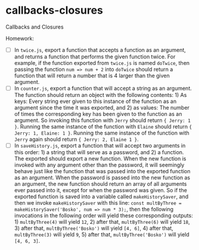 # callbacks-closures
Callbacks and Closures

Homework:
- [ ] In `twice.js`, export a function that accepts a function as an argument, and returns a function that performs the given function twice. For example, if the function exported from `twice.js` is named `doTwice`, then passing the function `num => num + 2` into `doTwice` should return a function that will return a number that is 4 larger than the given argument.
- [ ] In `counter.js`, export a function that will accept a string as an argument. The function should return an object with the following contents: 1) As keys: Every string ever given to this instance of the function as an argument since the time it was exported, and 2) as values: The number of times the corresponding key has been given to the function as an argument. So invoking this function with `Jerry` should return `{ Jerry: 1 }`. Running the same instance of the function with `Elaine` should return `{ Jerry: 1, Elaine: 1 }`. Running the same instance of the function with `Jerry` again should return `{ Jerry: 2, Elaine 1 }`.
- [ ] In `saveHistory.js`, export a function that will accept two arguments in this order: 1) a string that will serve as a password, and 2) a function. The exported should export a new function. When the new function is invoked with any argument other than the password, it will seemingly behave just like the function that was passed into the exported function as an argument. When the password is passed into the new function as an argument, the new function should return an array of all arguments ever passed into it, except for when the password was given. So if the exported function is saved into a variable called `makeHistorySaver`, and then we invoke `makeHistorySaver` with this line: `const multByThree = makeHistorySaver('Bosko', num => num * 3);`, then the following invocations in the following order will yield these corresponding outputs: 1) `multByThree(4)` will yield `12`, 2) after that, `multByThree(6)` will yield `18`, 3) after that, `multByThree('Bosko')` will yield `[4, 6]`, 4) after that, `multByThree(3)` will yield `9`, 5) after that, `multByThree('Bosko')` will yield `[4, 6, 3]`.